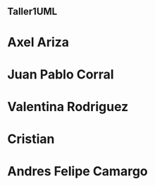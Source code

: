 ## Taller1UML
# Axel Ariza
# Juan Pablo Corral
# Valentina Rodriguez
# Cristian 
# Andres Felipe Camargo
